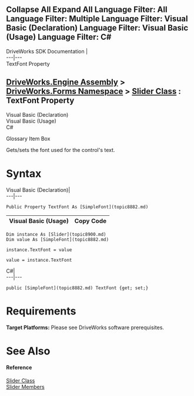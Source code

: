        

 Collapse All Expand All  Language Filter: All  Language Filter: Multiple  Language Filter: Visual Basic (Declaration) Language Filter: Visual Basic (Usage) Language Filter: C#  
---  
DriveWorks SDK Documentation  |   
---|---  
TextFont Property   
  
[DriveWorks.Engine Assembly](topic2156.md) > [DriveWorks.Forms Namespace](topic7266.md) > [Slider Class](topic8900.md) : TextFont Property  
---  
  
Visual Basic (Declaration)    
Visual Basic (Usage)    
C# 

Glossary Item Box

Gets/sets the font used for the control's text. 

# Syntax

Visual Basic (Declaration)|   
---|---  
      
    
    Public Property TextFont As [SimpleFont](topic8882.md)  
  
Visual Basic (Usage)| Copy Code  
---|---  
      
    
    Dim instance As [Slider](topic8900.md)
    Dim value As [SimpleFont](topic8882.md)
     
    instance.TextFont = value
     
    value = instance.TextFont  
  
C#|   
---|---  
      
    
    public [SimpleFont](topic8882.md) TextFont {get; set;}  
  
# Requirements

**Target Platforms:** Please see DriveWorks software prerequisites.

# See Also

#### Reference

[Slider Class](topic8900.md)   
[Slider Members](topic8901.md)


